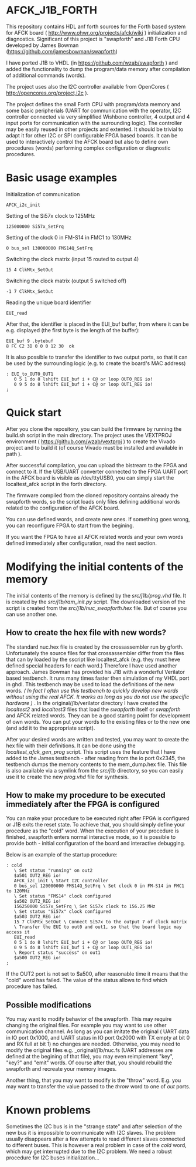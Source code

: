 # AFCK_J1B_FORTH
This repository contains HDL anf forth sources for the Forth based system for AFCK board ( http://www.ohwr.org/projects/afck/wiki ) initialization and diagnostics. 
Significant of this project is "swapforth" and J1B Forth CPU developed by James Bowman (https://github.com/jamesbowman/swapforth)

I have ported J1B to VHDL (in https://github.com/wzab/swapforth ) and added the functionality to dump the program/data memory
after compilation of additional commands (words).

The project uses also the I2C controller available from OpenCores ( http://opencores.org/project,i2c ).

The project defines the small Forth CPU with program/data memory and some basic peripherials (UART for communication with 
the operator, I2C controller connected via very simplified Wishbone controller, 4 output and 4 input ports for communication
with the surrounding logic). The controller may be easily reused in other projects and extented. It should be trivial
to adapt it for other I2C or SPI configurable FPGA based boards.
It can be used to interactively control the AFCK board but also to define own procedures (words) performing complex configuration or diagnostic procedures.

# Basic usage examples

Initialization of communication

    AFCK_i2c_init

Setting of the Si57x clock to 125MHz

    125000000 Si57x_SetFrq

Setting of the clock 0 in FM-S14 in FMC1 to 130MHz

    0 bus_sel 130000000 FMS14Q_SetFrq
    
Switching the clock matrix (input 15 routed to output 4)

    15 4 ClkMtx_SetOut

Switching the clock matrix (output 5 switched off)

    -1 7 ClkMtx_SetOut
    
Reading the unique board identifier

    EUI_read
    
After that, the identifier is placed in the EUI_buf buffer, from where it can be e.g. displayed (the first byte
is the length of the buffer):

    EUI_buf 9 .bytebuf
    8 FC C2 3D 0 0 0 12 30  ok
    
It is also possible to transfer the identifier to two output ports, so that it can be used by the 
surrounding logic (e.g. to create the board's MAC address)

    : EUI_to_OUT0_OUT1
       0 5 1 do 8 lshift EUI_buf i + C@ or loop OUT0_REG io!
       0 9 5 do 8 lshift EUI_buf i + C@ or loop OUT1_REG io!
    ;

# Quick start

After you clone the repository, you can build the firmware by running the build.sh script in the main directory.
The project uses the VEXTPROJ environment ( https://github.com/wzab/vextproj ) to create the Vivado project and
to build it (of course Vivado must be installed and available in path ).

After successful compilation, you can upload the bistream to the FPGA and connect to it.
If the USB/UART converter connected to the FPGA UART port in the AFCK board is visible as /dev/ttyUSB0, you
can simply start the localtest_afck script in the forth directory.

The firmware compiled from the cloned repository contains already the swapforth words, so the script loads
only files defining additional words related to the configuration of the AFCK board.

You can use defined words, and create new ones. If something goes wrong, you can reconfigure FPGA to start from the begining.

If you want the FPGA to have all AFCK related words and your own words defined immediately after configuration, read the next section.

# Modifying the initial contents of the memory

The initial contents of the memory is defined by the _src/j1b/prog.vhd_ file. It is created by the _src/j1b/ram\_init.py_ script.
The downloaded version of the script is created from the _src/j1b/nuc\_swapforth.hex_ file. But of course you can use another one.

## How to create the hex file with new words?

The standard nuc.hex file is created by the crossassembler run by gforth. Unfortunately the source files for that crossassembler differ from the files that can by loaded by the sscript like localtest_afck (e.g. they must heve defined 
special headers for each word.)
Therefore I have used another approach. James Bowman has provided his J1B with a wonderful Verilator based testbench.
It runs many times faster then simulation of my VHDL port in ghdl.
This testbench may be used to load the definitions of the new words. *( In fact I often use this testbench to quickly
develop new words without using the real AFCK. It works as long as you do not use the specific hardware )* .
In the original/j1b/verilator directory I have created the _localtest2_ and _localtest3_ files that load the _swapforth_ itself or _swapforth_ and AFCK related words. 
They can be a good starting point for development of own words. You can put your words to the existing files or to the new one
(and add it to the appropriate script).

After your desired words are written and tested, you may want to create the hex file with their definitions. It can be done using the _localtest\_afck\_gen\_prog_ script. This script uses the feature that I have added to the James testbench - after reading from the io port 0x2345, the testbench dumps the memory contents to the mem_dump.hex file. This file is also available via a symlink from the _src/j1b_ directory, so you can easily use it to create the new _prog.vhd_ file for synthesis.

## How to make my procedure to be executed immediately after the FPGA is configured

You can make your procedure to be executed right after FPGA is configured or J1B exits the reset state. To achieve that,
you should simply define your procedure as the "cold" word.
When the execution of your procedure is finished, swapforth enters normal interactive mode, so it is possible to provide
both - initial configuration of the board and interactive debugging.

Below is an example of the startup procedure:

    : cold
       \ Set status "running" on out2
       $a501 OUT2_REG io!
       AFCK_i2c_init \ Start I2C controller
       0 bus_sel 120000000 FMS14Q_SetFrq \ Set clock 0 in FM-S14 in FMC1 to 120MHz
       \ Set status "FMS14" clock configured 
       $a502 OUT2_REG io!
       156250000 Si57x_SetFrq \ Set Si57x clock to 156.25 MHz
       \ Set status "Si57x" clock configured
       $a503 OUT2_REG io!
       15 7 ClkMtx_SetOut \ Connect Si57x to the output 7 of clock matrix
       \ Transfer the EUI to out0 and out1, so that the board logic may access it
       EUI_read
       0 5 1 do 8 lshift EUI_buf i + C@ or loop OUT0_REG io!
       0 9 5 do 8 lshift EUI_buf i + C@ or loop OUT1_REG io!
       \ Report status "success" on out1
       $a500 OUT2_REG io!
    ;   

If the OUT2 port is not set to $a500, after reasonable time it means that the "cold" word has failed. The value of the status allows to find which procedure has failed.

## Possible modifications

You may want to modify behavior of the swapforth. This may require changing the original files. For example you may
want to use other communication channel. As long as you can imitate the original ( UART data in IO port 0x1000, and UART status in IO port 0x2000 with TX empty at bit 0 and RX full at bit 1) no changes are needed. Otherwise, you may need to modify
the original files e.g. _original/j1b/nuc.fs (UART addresses are defined at the begining of that file), you may even reimplement "key", "key?" and "emit" words. Of course after that, you should rebuild the swapforth and recreate your memory images.

Another thing, that you may want to modify is the "throw" word. E.g. you may want to transfer the value passed to the _throw_ word to one of _out_ ports.

# Known problems

Sometimes the I2C bus is in the "strange state" and after selection of the new bus it is impossible to communicate with I2C slaves. The problem usually disappears after a few attempts to read different slaves connected to different buses.
This is however a real problem in case of the _cold_ word, which may get interrupted due to the I2C problem.
We need a robust procedure for I2C buses initialization...
